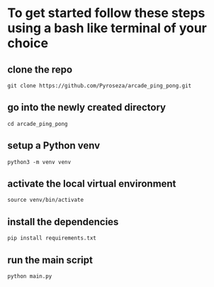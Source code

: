 # To get started follow these steps using a bash like terminal of your choice

## clone the repo
    git clone https://github.com/Pyroseza/arcade_ping_pong.git

## go into the newly created directory
    cd arcade_ping_pong

## setup a Python venv
    python3 -m venv venv

## activate the local virtual environment
    source venv/bin/activate

## install the dependencies
    pip install requirements.txt 

## run the main script
    python main.py
